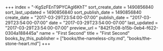 +++
index = "-KgSzFEnT9PYCAgl6KhT"
sort_create_date = 1490856840
sort_last_updated = 1490856840
sort_publish_date = 1490856840
create_date = "2017-03-29T23:54:00-07:00"
publish_date = "2017-03-29T23:54:00-07:00"
date = "2017-03-29T23:54:00-07:00"
last_updated = "2017-03-29T23:54:00-07:00"
preview_url = "842f7c08-b15b-0eb4-f622-0304a188445a"
name = "First Second"
title = "First Second"
books_by_this_publisher = ["books/the-nameless-city.md", "books/the-stone-heart.md"]
+++
